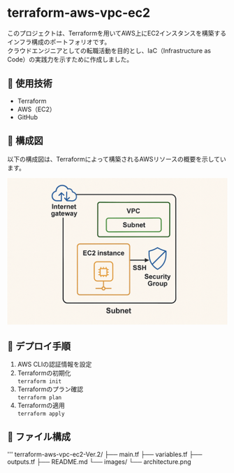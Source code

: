 # terraform-aws-vpc-ec2
このプロジェクトは、Terraformを用いてAWS上にEC2インスタンスを構築するインフラ構成のポートフォリオです。  
クラウドエンジニアとしての転職活動を目的とし、IaC（Infrastructure as Code）の実践力を示すために作成しました。

## 🔧 使用技術
- Terraform
- AWS（EC2）
- GitHub

## 📐 構成図

以下の構成図は、Terraformによって構築されるAWSリソースの概要を示しています。

![構成図](images/architecture.png)

## 🚀 デプロイ手順

1. AWS CLIの認証情報を設定
2. Terraformの初期化  
   `terraform init`
3. Terraformのプラン確認  
   `terraform plan`
4. Terraformの適用  
   `terraform apply`

## 📄 ファイル構成
'''
terraform-aws-vpc-ec2-Ver.2/
├── main.tf
├── variables.tf
├── outputs.tf
├── README.md
└── images/
└── architecture.png

